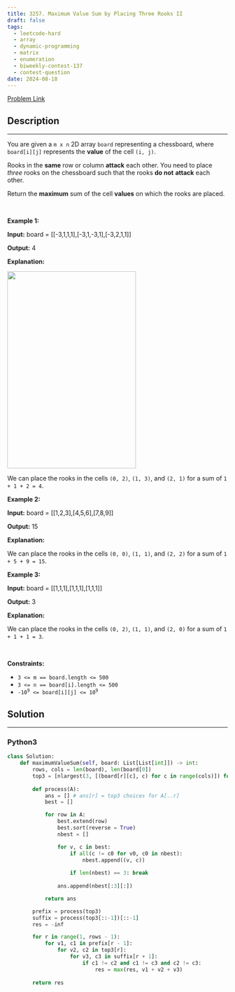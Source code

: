 ```yaml
---
title: 3257. Maximum Value Sum by Placing Three Rooks II
draft: false
tags: 
  - leetcode-hard
  - array
  - dynamic-programming
  - matrix
  - enumeration
  - biweekly-contest-137
  - contest-question
date: 2024-08-18
---
```


[Problem Link](https://leetcode.com/problems/maximum-value-sum-by-placing-three-rooks-ii/)

## Description

---
<p>You are given a <code>m x n</code> 2D array <code>board</code> representing a chessboard, where <code>board[i][j]</code> represents the <strong>value</strong> of the cell <code>(i, j)</code>.</p>

<p>Rooks in the <strong>same</strong> row or column <strong>attack</strong> each other. You need to place <em>three</em> rooks on the chessboard such that the rooks <strong>do not</strong> <strong>attack</strong> each other.</p>

<p>Return the <strong>maximum</strong> sum of the cell <strong>values</strong> on which the rooks are placed.</p>

<p>&nbsp;</p>
<p><strong class="example">Example 1:</strong></p>

<div class="example-block">
<p><strong>Input:</strong> <span class="example-io">board = </span>[[-3,1,1,1],[-3,1,-3,1],[-3,2,1,1]]</p>

<p><strong>Output:</strong> 4</p>

<p><strong>Explanation:</strong></p>

<p><img alt="" src="https://assets.leetcode.com/uploads/2024/08/08/rooks2.png" style="width: 294px; height: 450px;" /></p>

<p>We can place the rooks in the cells <code>(0, 2)</code>, <code>(1, 3)</code>, and <code>(2, 1)</code> for a sum of <code>1 + 1 + 2 = 4</code>.</p>
</div>

<p><strong class="example">Example 2:</strong></p>

<div class="example-block">
<p><strong>Input:</strong> <span class="example-io">board = [[1,2,3],[4,5,6],[7,8,9]]</span></p>

<p><strong>Output:</strong> <span class="example-io">15</span></p>

<p><strong>Explanation:</strong></p>

<p>We can place the rooks in the cells <code>(0, 0)</code>, <code>(1, 1)</code>, and <code>(2, 2)</code> for a sum of <code>1 + 5 + 9 = 15</code>.</p>
</div>

<p><strong class="example">Example 3:</strong></p>

<div class="example-block">
<p><strong>Input:</strong> <span class="example-io">board = [[1,1,1],[1,1,1],[1,1,1]]</span></p>

<p><strong>Output:</strong> <span class="example-io">3</span></p>

<p><strong>Explanation:</strong></p>

<p>We can place the rooks in the cells <code>(0, 2)</code>, <code>(1, 1)</code>, and <code>(2, 0)</code> for a sum of <code>1 + 1 + 1 = 3</code>.</p>
</div>

<p>&nbsp;</p>
<p><strong>Constraints:</strong></p>

<ul>
	<li><code>3 &lt;= m == board.length &lt;= 500</code></li>
	<li><code>3 &lt;= n == board[i].length &lt;= 500</code></li>
	<li><code>-10<sup>9</sup> &lt;= board[i][j] &lt;= 10<sup>9</sup></code></li>
</ul>


## Solution

---
### Python3
``` py title='maximum-value-sum-by-placing-three-rooks-ii'
class Solution:
    def maximumValueSum(self, board: List[List[int]]) -> int:
        rows, cols = len(board), len(board[0])
        top3 = [nlargest(3, [(board[r][c], c) for c in range(cols)]) for r in range(rows)]
        
        def process(A):
            ans = [] # ans[r] = top3 choices for A[..r]
            best = []

            for row in A:
                best.extend(row)
                best.sort(reverse = True)
                nbest = []

                for v, c in best:
                    if all(c != c0 for v0, c0 in nbest):
                        nbest.append((v, c))
                    
                    if len(nbest) == 3: break
                
                ans.append(nbest[:3][:])

            return ans

        prefix = process(top3)
        suffix = process(top3[::-1])[::-1]
        res = -inf

        for r in range(1, rows - 1):
            for v1, c1 in prefix[r - 1]:
                for v2, c2 in top3[r]:
                    for v3, c3 in suffix[r + 1]:
                        if c1 != c2 and c1 != c3 and c2 != c3:
                            res = max(res, v1 + v2 + v3)
        
        return res
```

